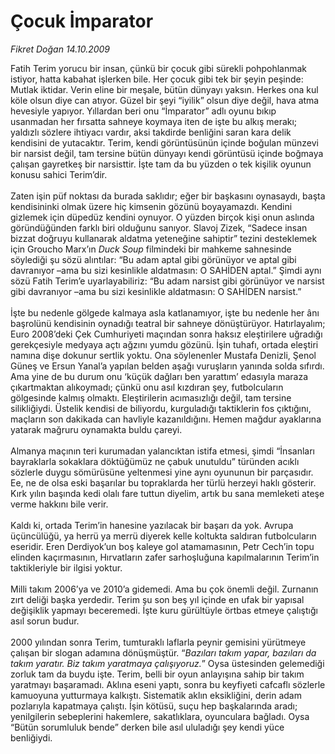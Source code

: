 # Çocuk İmparator

*Fikret Doğan 14.10.2009*

<div class="taraf_structure_2col_1zq">
<div class="margen_n">



 <p>Fatih Terim yorucu bir insan, çünkü bir çocuk gibi sürekli pohpohlanmak istiyor, hatta kabahat işlerken bile. Her çocuk gibi tek bir şeyin peşinde: Mutlak iktidar. Verin eline bir meşale, bütün dünyayı yaksın. Herkes ona kul köle olsun diye can atıyor. Güzel bir şeyi “iyilik” olsun diye değil, hava atma hevesiyle yapıyor. Yıllardan beri onu “İmparator” adlı oyunu bıkıp usanmadan her fırsatta sahneye koymaya iten de işte bu alkış merakı; yaldızlı sözlere ihtiyacı vardır, aksi takdirde benliğini saran kara delik kendisini de yutacaktır. Terim, kendi görüntüsünün içinde boğulan münzevi bir narsist değil, tam tersine bütün dünyayı kendi görüntüsü içinde boğmaya çalışan gayretkeş bir narsisttir. İşte tam da bu yüzden o tek kişilik oyunun konusu sahici Terim’dir. <br/><br/>Zaten işin püf noktası da burada saklıdır; eğer bir başkasını oynasaydı, başta kendisininki olmak üzere hiç kimsenin gözünü boyayamazdı. Kendini gizlemek için düpedüz kendini oynuyor. O yüzden birçok kişi onun aslında göründüğünden farklı biri olduğunu sanıyor. Slavoj Zizek, “Sadece insan bizzat doğruyu kullanarak aldatma yeteneğine sahiptir” tezini desteklemek için Groucho Marx’ın <i>Duck Soup</i> filmindeki bir mahkeme sahnesinde söylediği şu sözü alıntılar: “Bu adam aptal gibi görünüyor ve aptal gibi davranıyor –ama bu sizi kesinlikle aldatmasın: O SAHİDEN aptal.” Şimdi aynı sözü Fatih Terim’e uyarlayabiliriz: “Bu adam narsist gibi görünüyor ve narsist gibi davranıyor –ama bu sizi kesinlikle aldatmasın: O SAHİDEN narsist.” <br/><br/>İşte bu nedenle gölgede kalmaya asla katlanamıyor, işte bu nedenle her ânı başrolünü kendisinin oynadığı teatral bir sahneye dönüştürüyor. Hatırlayalım; Euro 2008’deki Çek Cumhuriyeti maçından sonra haksız eleştirilere uğradığı gerekçesiyle medyaya açtı ağzını yumdu gözünü. İşin tuhafı, ortada eleştiri namına dişe dokunur sertlik yoktu. Ona söylenenler Mustafa Denizli, Şenol Güneş ve Ersun Yanal’a yapılan belden aşağı vuruşların yanında solda sıfırdı. Ama yine de bu durum onu ‘küçük dağları ben yarattım’ edasıyla maraza çıkartmaktan alıkoymadı; çünkü onu asıl kızdıran şey, futbolcuların gölgesinde kalmış olmaktı. Eleştirilerin acımasızlığı değil, tam tersine silikliğiydi. Üstelik kendisi de biliyordu, kurguladığı taktiklerin fos çıktığını, maçların son dakikada can havliyle kazanıldığını. Hemen mağdur ayaklarına yatarak mağruru oynamakta buldu çareyi. <br/><br/>Almanya maçının teri kurumadan yalancıktan istifa etmesi, şimdi “İnsanları bayraklarla sokaklara döktüğümüz ne çabuk unutuldu” türünden acıklı sözlerle duygu sömürüsüne yeltenmesi yine aynı oyununun bir parçasıdır. Ee, ne de olsa eski başarılar bu topraklarda her türlü herzeyi haklı gösterir. Kırk yılın başında kedi olalı fare tuttun diyelim, artık bu sana memleketi ateşe verme hakkını bile verir. <br/><br/>Kaldı ki, ortada Terim’in hanesine yazılacak bir başarı da yok. Avrupa üçüncülüğü, ya herrü ya merrü diyerek kelle koltukta saldıran futbolcuların eseridir. Eren Derdiyok’un boş kaleye gol atamamasının, Petr Cech’in topu elinden kaçırmasının, Hırvatların zafer sarhoşluğuna kapılmalarının Terim’in taktikleriyle bir ilgisi yoktur. <br/><br/>Milli takım 2006’ya ve 2010’a gidemedi. Ama bu çok önemli değil. Zurnanın zırt deliği başka yerdedir. Terim şu son beş yıl içinde en ufak bir yapısal değişiklik yapmayı beceremedi. İşte kuru gürültüyle örtbas etmeye çalıştığı asıl sorun budur. <br/><br/>2000 yılından sonra Terim, tumturaklı laflarla peynir gemisini yürütmeye çalışan bir slogan adamına dönüşmüştür. “<i>Bazıları takım yapar, bazıları da takım yaratır. Biz takım yaratmaya çalışıyoruz.</i>” Oysa üstesinden gelemediği zorluk tam da buydu işte. Terim, belli bir oyun anlayışına sahip bir takım yaratmayı başaramadı. Aklına eseni yaptı, sonra bu keyfiyeti cafcaflı sözlerle kamuoyuna yutturmaya kalkıştı. Sistematik aklın eksikliğini, derin adam pozlarıyla kapatmaya çalıştı. İşin kötüsü, suçu hep başkalarında aradı; yenilgilerin sebeplerini hakemlere, sakatlıklara, oyunculara bağladı. Oysa “Bütün sorumluluk bende” derken bile asıl ululadığı şey kendi yüce benliğiydi.</p>
<br/>
<br/>
<br/>



<br/>


<div id="taraf_not">
</div>

</div>


</div>
